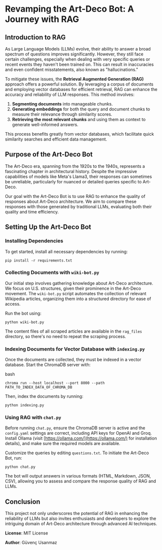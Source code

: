# Revamping the Art-Deco Bot: A Journey with RAG

## Introduction to RAG

As Large Language Models (LLMs) evolve, their ability to answer a broad spectrum of questions improves significantly. However, they still face certain challenges, especially when dealing with very specific queries or recent events they haven't been trained on. This can result in inaccuracies and even confident misstatements, also known as "hallucinations."

To mitigate these issues, the **Retrieval Augmented Generation (RAG)** approach offers a powerful solution. By leveraging a corpus of documents and employing vector databases for efficient retrieval, RAG can enhance the accuracy and reliability of LLM responses. This method involves:

1. **Segmenting documents** into manageable chunks.
2. **Generating embeddings** for both the query and document chunks to measure their relevance through similarity scores.
3. **Retrieving the most relevant chunks** and using them as context to generate well-informed answers.

This process benefits greatly from vector databases, which facilitate quick similarity searches and efficient data management.

## Purpose of the Art-Deco Bot

The Art-Deco era, spanning from the 1920s to the 1940s, represents a fascinating chapter in architectural history. Despite the impressive capabilities of models like Meta's Llama3, their responses can sometimes be unreliable, particularly for nuanced or detailed queries specific to Art-Deco.

Our goal with the Art-Deco Bot is to use RAG to enhance the quality of responses about Art-Deco architecture. We aim to compare these responses with those generated by traditional LLMs, evaluating both their quality and time efficiency.

## Setting Up the Art-Deco Bot

### Installing Dependencies

To get started, install all necessary dependencies by running:


`pip install -r requirements.txt`

### Collecting Documents with `wiki-bot.py`

Our initial step involves gathering knowledge about Art-Deco architecture. We focus on U.S. structures, given their prominence in the Art-Deco movement. The `wiki-bot.py` script automates the collection of relevant Wikipedia articles, organizing them into a structured directory for ease of access.

Run the bot using:


`python wiki-bot.py`

The content files of all scraped articles are available in the `rag_files` directory, so there's no need to repeat the scraping process.

### Indexing Documents for Vector Database with `indexing.py`

Once the documents are collected, they must be indexed in a vector database. Start the ChromaDB server with:

bash

`chroma run --host localhost --port 8000 --path PATH_TO_INDEX_DATA_OF_CHROMA_DB`

Then, index the documents by running:


`python indexing.py`

### Using RAG with `chat.py`

Before running `chat.py`, ensure the ChromaDB server is active and the `config.yaml` settings are correct, including API keys for OpenAI and Groq. Install Ollama (visit [https://ollama.com/](https://ollama.com/) for installation details), and make sure the required models are available.

Customize the queries by editing `questions.txt`. To initiate the Art-Deco Bot, run:


`python chat.py`

The bot will output answers in various formats (HTML, Markdown, JSON, CSV), allowing you to assess and compare the response quality of RAG and LLMs.

## Conclusion

This project not only underscores the potential of RAG in enhancing the reliability of LLMs but also invites enthusiasts and developers to explore the intriguing domain of Art-Deco architecture through advanced AI techniques.

**License**: MIT License

**Author**: Güvenç Usanmaz
